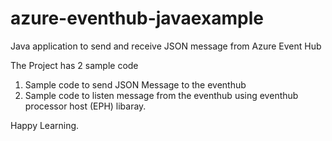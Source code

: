 # azure-eventhub-javaexample
Java application to send and receive JSON message from Azure Event Hub


The Project has 2 sample code

1. Sample code to send JSON Message to the eventhub
2. Sample code to listen message from the eventhub using eventhub processor host (EPH) libaray.

Happy Learning.

